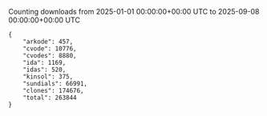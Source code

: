 
Counting downloads from 2025-01-01 00:00:00+00:00 UTC to 2025-09-08 00:00:00+00:00 UTC

```
{
    "arkode": 457,
    "cvode": 10776,
    "cvodes": 8880,
    "ida": 1169,
    "idas": 520,
    "kinsol": 375,
    "sundials": 66991,
    "clones": 174676,
    "total": 263844
}
```
